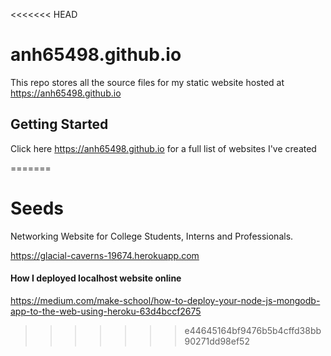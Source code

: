 <<<<<<< HEAD
# anh65498.github.io

This repo stores all the source files for my static website hosted at https://anh65498.github.io

## Getting Started
Click here https://anh65498.github.io for a full list of websites I've created


=======
# Seeds

Networking Website for College Students, Interns and Professionals.

https://glacial-caverns-19674.herokuapp.com

#### How I deployed localhost website online

https://medium.com/make-school/how-to-deploy-your-node-js-mongodb-app-to-the-web-using-heroku-63d4bccf2675
>>>>>>> e44645164bf9476b5b4cffd38bb90271dd98ef52
